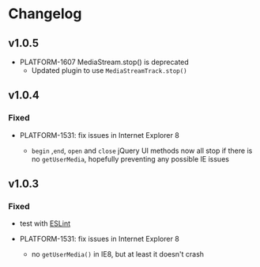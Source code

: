 # Changelog

## v1.0.5

- PLATFORM-1607 MediaStream.stop() is deprecated
  - Updated plugin to use `MediaStreamTrack.stop()`


## v1.0.4

### Fixed

- PLATFORM-1531: fix issues in Internet Explorer 8

    - `begin` ,`end`, `open` and `close` jQuery UI methods now all stop
      if there is no `getUserMedia`, hopefully preventing any possible IE issues

## v1.0.3

### Fixed

- test with [ESLint](http://eslint.org/)

- PLATFORM-1531: fix issues in Internet Explorer 8

    - no `getUserMedia()` in IE8, but at least it doesn't crash
